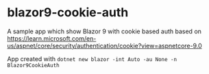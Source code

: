 # blazor9-cookie-auth
A sample app which show Blazor 9 with cookie based auth based on https://learn.microsoft.com/en-us/aspnet/core/security/authentication/cookie?view=aspnetcore-9.0

App created with `dotnet new blazor -int Auto -au None -n Blazor9CookieAuth`
